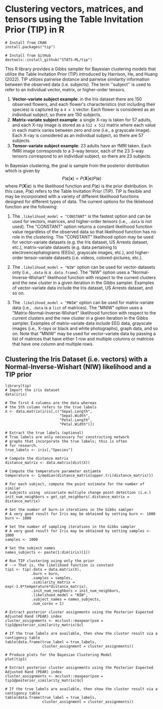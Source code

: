 # Clustering vectors, matrices, and tensors using the Table Invitation Prior (TIP) in R 
``` 
# Install from CRAN
install.packages("tip") 
```

```
# Install from GitHub
devtools::install_github("STATS-ML/tip")
```

This R library provides a Gibbs sampler for Bayesian clustering models that utilize the Table Invitation Prior (TIP) introduced by Harrison, He, and Huang (2022). TIP utilizes pairwise distance and pairwise similarity information between the observed data (i.e. subjects). The term ''subject'' is used to refer to an individual vector, matrix, or higher-order tensors. 
1. **Vector-variate subject example**: in the Iris dataset there are 150 observed flowers, and each flower's characteristics (not including their species) is captured by a ``4 x 1`` vector. Each flower is considered as an individual subject, so there are 150 subjects.
2. **Matrix-variate subject example**: a single X-ray is taken for 57 adults, and each X-ray image is stored as a ``512 x 512`` matrix where each value in each matrix varies between zero and one (i.e., a grayscale image). Each X-ray is considered as an individual subject, so there are 57 subjects.
3. **Tensor-variate subject example**: 23 adults have an fMRI taken. Each fMRI image corresponds to a 3-way tensor, each of the 23 3-way tensors correspond to an individual subject, so there are 23 subjects.

In Bayesian clustering, the goal is sample from the posterior distribution which is given by 
$$P(\mathbf{c}|\mathbf{x}) \propto P(\mathbf{X}|\mathbf{c})P(\mathbf{c})$$ 
where $P(\mathbf{X}|\mathbf{c})$ is the likelihood function and $P(\mathbf{c})$ is the prior distribution. In this case, $P(\mathbf{c})$ refers to the Table Invitation Prior (TIP). TIP is flexible and may be incorporated with a variety of different likelihood functions designed for different types of data. The current options for the likliehood function are the following:

1. The ``.likelihood_model = "CONSTANT"`` is the fastest option and can be used for vectors, matrices, and higher-order tensors (i.e., ``.data`` is not used). The "CONSTANT" option returns a constant likelihood function value regardless of the observed data so that likelihood function has no role in the clustering. The "CONSTANT" likelihood option may be used for vector-variate datasets (e.g. the Iris dataset, US Arrests dataset, etc.), matrix-variate datasets (e.g. data pertaining to electroencephalograms (EEGs), grayscale images, etc.), and higher-order tensor-variate datasets (i.e. videos, colored-pictures, etc.). 

2. The ``.likelihood_model = "NIW"`` option can be used for vector-datasets only (i.e., ``.data`` is a ``.data.frame``). The "NIW" option uses a "Normal-Inverse-Wishart" likelihood function with respect to the current clusters and the new cluster in a given iteration in the Gibbs sampler. Examples of vector-variate data include the Iris dataset, US Arrests dataset, and so on.  

3. The ``.likelihood_model = "MNIW"`` option can be used for matrix-variate data (i.e., ``.data`` is a ``list`` of matrices). The "MNIW" option uses a "Matrix-Normal-Inverse-Wishart" likelihood function with respect to the current clusters and the new cluster in a given iteration in the Gibbs sampler. Examples of matrix-variate data include EEG data, grayscale images (i.e., X-rays or black and white photographs), graph data, and so on. Note that "MNIW" may be used for vector-variate data by passing a list of matrices that have either 1 row and multiple columns or matrices that have one column and multiple rows.

## Clustering the Iris Dataset (i.e. vectors) with a Normal-Inverse-Wishart (NIW) likelihood and a TIP prior
```
library(tip)
# Import the iris dataset
data(iris)

# The first 4 columns are the data whereas
# the 5th column refers to the true labels
X <- data.matrix(iris[,c("Sepal.Length",
                         "Sepal.Width",
                         "Petal.Length",
                         "Petal.Width")])

# Extract the true labels (optional)
# True labels are only necessary for constructing network 
# graphs that incorporate the true labels; this is often
# for research. 
true_labels <- iris[,"Species"]

# Compute the distance matrix
distance_matrix <- data.matrix(dist(X))

# Compute the temperature parameter estiamte
temperature <- 1/median(distance_matrix[upper.tri(distance_matrix)])

# For each subject, compute the point estimate for the number of similar 
# subjects using  univariate multiple change point detection (i.e.)
init_num_neighbors = get_cpt_neighbors(.distance_matrix = distance_matrix)

# Set the number of burn-in iterations in the Gibbs samlper
# A very good result for Iris may be obtained by setting burn <- 1000
burn <- 1000

# Set the number of sampling iterations in the Gibbs sampler
# A very good result for Iris may be obtained by setting samples <- 1000
samples <- 1000

# Set the subject names
names_subjects <- paste(1:dim(iris)[1])

# Run TIP clustering using only the prior
# --> That is, the likelihood function is constant
tip1 <- tip(.data = data.matrix(X),
            .burn = burn,
            .samples = samples,
            .similarity_matrix = exp(-1.0*temperature*distance_matrix),
            .init_num_neighbors = init_num_neighbors,
            .likelihood_model = "NIW",
            .subject_names = names_subjects,
            .num_cores = 1)

# Extract posterior cluster assignments using the Posterior Expected Adjusted Rand (PEAR) index
cluster_assignments <- mcclust::maxpear(psm = tip1@posterior_similarity_matrix)$cl

# If the true labels are available, then show the cluster result via a contigency table
table(data.frame(true_label = true_labels,
                 cluster_assignment = cluster_assignments))
                 
# Produce plots for the Bayesian Clustering Model
plot(tip1) 

# Extract posterior cluster assignments using the Posterior Expected Adjusted Rand (PEAR) index
cluster_assignments <- mcclust::maxpear(psm = tip1@posterior_similarity_matrix)$cl

# If the true labels are available, then show the cluster result via a contigency table
table(data.frame(true_label = true_labels,
                 cluster_assignment = cluster_assignments))
```
